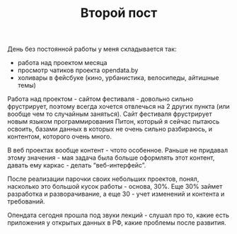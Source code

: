 ﻿---
layout: post
title: Второй пост
---

День без постоянной работы у меня складывается так:

- работа над проектом месяца
- просмотр чатиков проекта opendata.by
- холивары в фейсбуке (кино, урбанистика, велосипеды, айтишные темы)

Работа над проектом - сайтом фестиваля - довольно сильно фрустрирует, поэтому всегда хочется отвлечься на 2 других пункта (или вообще чем то случайным заняться). Сайт фестиваля фрустрирует новым языком программирования Питон, который я сейчас пытаюсь освоить, базами данных в которых не очень сильно разбираюсь, и контентом, которого очень много.

В веб проектах вообще контент - чтото особенное. Раньше не придавал этому значения - мая задача была больше оформлять этот контент, давать ему каркас - делать “веб-интерфейс”.

После реализации парочки своих небольших проектов, понял, насколько это большой кусок работы - основа, 30%. Еще 30% займет разработка и разворачивание, а еще 30 - учет  изменений и контента и требований.

Опендата сегодня прошла под звуки лекций - слушал про то, какие есть приложения у открытых данных в РФ, какие проблемы после развития. 